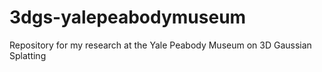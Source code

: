 # 3dgs-yalepeabodymuseum
Repository for my research at the Yale Peabody Museum on 3D Gaussian Splatting
